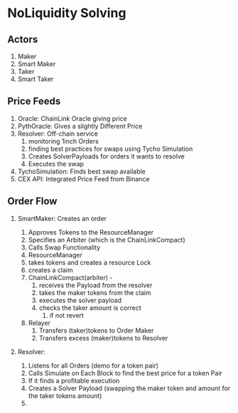 # NoLiquidity Solving

## Actors

1. Maker
2. Smart Maker
3. Taker
4. Smart Taker

## Price Feeds

1. Oracle: ChainLink Oracle giving price
2. PythOracle: Gives a slightly Different Price
3. Resolver: Off-chain service
   1. monitoring 1inch Orders
   2. finding best practices for swaps using Tycho Simulation
   3. Creates SolverPayloads for orders it wants to resolve
   4. Executes the swap
4. TychoSimulation: Finds best swap available
5. CEX API: Integrated Price Feed from Binance

## Order Flow

1. SmartMaker: Creates an order

   1. Approves Tokens to the ResourceManager
   2. Specifies an Arbiter (which is the ChainLinkCompact)
   3. Calls Swap Functionality
   4. ResourceManager
   5. takes tokens and creates a resource Lock
   6. creates a claim
   7. ChainLinkCompact(arbiter) -
      1. receives the Payload from the resolver
      2. takes the maker tokens from the claim
      3. executes the solver payload
      4. checks the taker amount is correct
         1. if not revert
   8. Relayer
      1. Transfers (taker)tokens to Order Maker
      2. Transfers excess (maker)tokens to Resolver

2. Resolver:
   1. Listens for all Orders (demo for a token pair)
   2. Calls Simulate on Each Block to find the best price for a token Pair
   3. If it finds a profitable execution
   4. Creates a Solver Payload (swapping the maker token and amount for the taker tokens amount)
   5.
